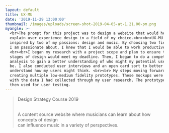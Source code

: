 ```yaml
---
layout: default
title: UX-MU
date: '2019-11-29 13:00:00'
thumbnail: /images/uploads/screen-shot-2019-04-05-at-1.21.00-pm.png
myangle: >-
  <br>The prompt for this project was to design a website that would help
  explain user experience design in a field of my choice.<br><br>UX-MU was
  inspired by two of my passions: design and music. By choosing two fields that
  I am passionate about, I knew that I would be able to work productively.
  <br><br>I began my research with a project scope and plan to ensure that my
  stages of design would meet my deadline. Then, I began to do a competitive
  analysis to gain a better understanding of who might my potential users would
  be. I also conducted user interviews and an open card sort to better
  understand how my users might think. <br><br> My steps moving forward included
  creating multiple low-medium fidelity prototypes. These mockups were designed
  with the data I had collected through my user research. The prototypes were
  then used for user testing.
---
```

> Design Strategy Course 2019
>
> <br>A content source website where musicians can learn about how concepts of design <br>can influence music in a variety of perspectives.

